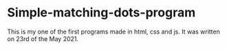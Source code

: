 # Simple-matching-dots-program
This is my one of the first programs made in html, css and js. It was written on 23rd of the May 2021.
